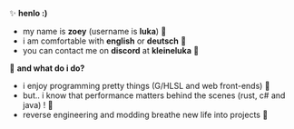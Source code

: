 ✨ **henlo :)**
<br>
- my name is **zoey** (username is **luka**) 🌺 
- i am comfortable with **english** or **deutsch** 🫶
- you can contact me on **discord** at **kleineluka** 🍨


🌈 **and what do i do?**
<br>
- i enjoy programming pretty things (G/HLSL and web front-ends) 🌼
- but.. i know that performance matters behind the scenes (rust, c# and java) ! 🧃
- reverse engineering and modding breathe new life into projects 🐸
